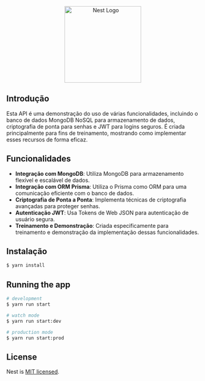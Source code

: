 <p align="center">
  <a href="http://nestjs.com/" target="blank"><img src="https://nestjs.com/img/logo-small.svg" width="200" alt="Nest Logo" /></a>
</p>

## Introdução

Esta API é uma demonstração do uso de várias funcionalidades, incluindo o banco de dados MongoDB NoSQL para armazenamento de dados, criptografia de ponta para senhas e JWT para logins seguros. É criada principalmente para fins de treinamento, mostrando como implementar esses recursos de forma eficaz.

## Funcionalidades

- **Integração com MongoDB**: Utiliza MongoDB para armazenamento flexível e escalável de dados.
- **Integração com ORM Prisma**: Utiliza o Prisma como ORM para uma comunicação eficiente com o banco de dados.
- **Criptografia de Ponta a Ponta**: Implementa técnicas de criptografia avançadas para proteger senhas.
- **Autenticação JWT**: Usa Tokens de Web JSON para autenticação de usuário segura.
- **Treinamento e Demonstração**: Criada especificamente para treinamento e demonstração da implementação dessas funcionalidades.

## Instalação

```bash
$ yarn install
```

## Running the app

```bash
# development
$ yarn run start

# watch mode
$ yarn run start:dev

# production mode
$ yarn run start:prod
```

## License

Nest is [MIT licensed](LICENSE).
